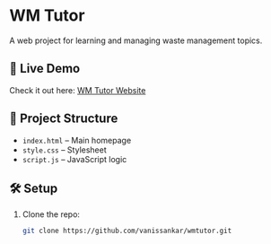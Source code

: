 # WM Tutor

A web project for learning and managing waste management topics.

## 🚀 Live Demo
Check it out here: [WM Tutor Website](https://vanissankar.github.io/wmtutor/)

## 📂 Project Structure
- `index.html` – Main homepage
- `style.css` – Stylesheet
- `script.js` – JavaScript logic

## 🛠️ Setup
1. Clone the repo:
   ```bash
   git clone https://github.com/vanissankar/wmtutor.git
